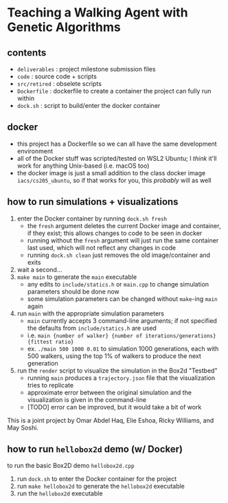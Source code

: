 # Teaching a Walking Agent with Genetic Algorithms

## contents

- `deliverables` : project milestone submission files
- `code` : source code + scripts
- `src/retired` : obselete scripts
- `Dockerfile` : dockerfile to create a container the project can fully run within
- `dock.sh` : script to build/enter the docker container

## docker

- this project has a Dockerfile so we can all have the same development environment
- all of the Docker stuff was scripted/tested on WSL2 Ubuntu; I *think* it'll work for anything Unix-based (i.e. macOS too)
- the docker image is just a small addition to the class docker image `iacs/cs205_ubuntu`, so if that works for you, this *probably* will as well

## how to run simulations + visualizations

1. enter the Docker container by running `dock.sh fresh`
    - the `fresh` argument deletes the current Docker image and container, if they exist; this allows changes to code to be seen in docker
    - running without the `fresh` argument will just run the same container last used, which will not reflect any changes in code
    - running `dock.sh clean` just removes the old image/container and exits
2. wait a second...
3. `make main` to generate the `main` executable
    - any edits to `include/statics.h` or `main.cpp` to change simulation parameters should be done now
    - some simulation parameters can be changed without `make`-ing `main` again
4. run `main` with the appropriate simulation parameters 
    - `main` currently accepts 3 command-line arguments; if not specified the defaults from `include/statics.h` are used
    - i.e. `main {number of walker} {number of iterations/generations} {fittest ratio}`
    - ex. `./main 500 1000 0.01` to simulation 1000 generations, each with 500 walkers, using the top 1% of walkers to produce the next generation
5. run the `render` script to visualize the simulation in the Box2d "Testbed"
    - running `main` produces a `trajectory.json` file that the visualization tries to replicate
    - approximate error between the original simulation and the visualization is given in the command-line
    - [TODO] error can be improved, but it would take a bit of work
  
This is a joint project by Omar Abdel Haq, Elie Eshoa, Ricky Williams, and May Soshi.

## how to run `hellobox2d` demo (w/ Docker)

to run the basic Box2D demo `hellobox2d.cpp`
1. run `dock.sh` to enter the Docker container for the project 
2. run `make hellobox2d` to generate the `hellobox2d` executable
3. run the `hellobox2d` executable
